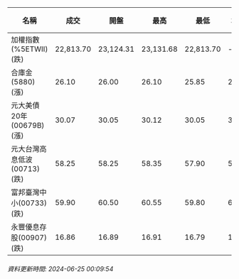 | 名稱 | 成交 | 開盤 | 最高 | 最低 | 均價 | 成交金額(億) | 昨收 | 漲跌幅 | 漲跌 | 總量 | 昨量 | 振幅 |
| -------- | -------- | -------- | -------- |-------- | -------- | -------- |-------- |-------- |-------- | -------- | -------- |-------- |
|加權指數(%5ETWII) (跌)|22,813.70|23,124.31|23,131.68|22,813.70|-|5,005.26|23,253.39|1.89%|439.69|10,753,753|0|1.37%|
|合庫金(5880) (漲)|26.10|26.00|26.10|25.85|26.02|2.58|26.00|0.38%|0.10|9,922|20,780|0.96%|
|元大美債20年(00679B) (漲)|30.07|30.05|30.12|30.05|30.08|9.72|29.99|0.27%|0.08|32,310|37,480|0.23%|
|元大台灣高息低波(00713) (跌)|58.25|58.25|58.35|57.90|58.09|8.16|58.45|0.34%|0.20|14,051|11,911|0.77%|
|富邦臺灣中小(00733) (跌)|59.90|60.50|60.55|59.80|60.01|1.42|60.55|1.07%|0.65|2,366|1,342|1.24%|
|永豐優息存股(00907) (跌)|16.86|16.89|16.91|16.79|16.86|1.50|16.89|0.18%|0.03|8,867|5,189|0.71%|
###### 資料更新時間: 2024-06-25 00:09:54
